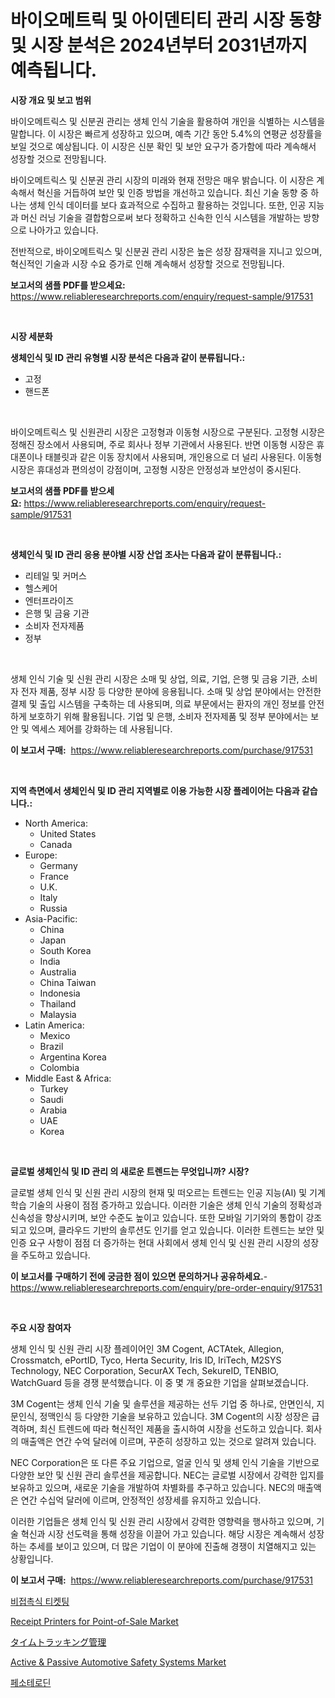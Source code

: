 <p><h1>바이오메트릭 및 아이덴티티 관리 시장 동향 및 시장 분석은 2024년부터 2031년까지 예측됩니다.</h1></p><p><strong>시장 개요 및 보고 범위</strong></p>
<p><p>바이오메트릭스 및 신분권 관리는 생체 인식 기술을 활용하여 개인을 식별하는 시스템을 말합니다. 이 시장은 빠르게 성장하고 있으며, 예측 기간 동안 5.4%의 연평균 성장률을 보일 것으로 예상됩니다. 이 시장은 신분 확인 및 보안 요구가 증가함에 따라 계속해서 성장할 것으로 전망됩니다.</p><p>바이오메트릭스 및 신분권 관리 시장의 미래와 현재 전망은 매우 밝습니다. 이 시장은 계속해서 혁신을 거듭하여 보안 및 인증 방법을 개선하고 있습니다. 최신 기술 동향 중 하나는 생체 인식 데이터를 보다 효과적으로 수집하고 활용하는 것입니다. 또한, 인공 지능과 머신 러닝 기술을 결합함으로써 보다 정확하고 신속한 인식 시스템을 개발하는 방향으로 나아가고 있습니다.</p><p>전반적으로, 바이오메트릭스 및 신분권 관리 시장은 높은 성장 잠재력을 지니고 있으며, 혁신적인 기술과 시장 수요 증가로 인해 계속해서 성장할 것으로 전망됩니다.</p></p>
<p><strong>보고서의 샘플 PDF를 받으세요:</strong> <a href="https://www.reliableresearchreports.com/enquiry/request-sample/917531">https://www.reliableresearchreports.com/enquiry/request-sample/917531</a></p>
<p>&nbsp;</p>
<p><strong>시장 세분화</strong></p>
<p><strong>생체인식 및 ID 관리 유형별 시장 분석은 다음과 같이 분류됩니다.:</strong></p>
<p><ul><li>고정</li><li>핸드폰</li></ul></p>
<p>&nbsp;</p>
<p><p>바이오메트릭스 및 신원관리 시장은 고정형과 이동형 시장으로 구분된다. 고정형 시장은 정해진 장소에서 사용되며, 주로 회사나 정부 기관에서 사용된다. 반면 이동형 시장은 휴대폰이나 태블릿과 같은 이동 장치에서 사용되며, 개인용으로 더 널리 사용된다. 이동형 시장은 휴대성과 편의성이 강점이며, 고정형 시장은 안정성과 보안성이 중시된다.</p></p>
<p><strong>보고서의 샘플 PDF를 받으세요:</strong>&nbsp;<a href="https://www.reliableresearchreports.com/enquiry/request-sample/917531">https://www.reliableresearchreports.com/enquiry/request-sample/917531</a></p>
<p>&nbsp;</p>
<p><strong> 생체인식 및 ID 관리 응용 분야별 시장 산업 조사는 다음과 같이 분류됩니다.:</strong></p>
<p><ul><li>리테일 및 커머스</li><li>헬스케어</li><li>엔터프라이즈</li><li>은행 및 금융 기관</li><li>소비자 전자제품</li><li>정부</li></ul></p>
<p>&nbsp;</p>
<p><p>생체 인식 기술 및 신원 관리 시장은 소매 및 상업, 의료, 기업, 은행 및 금융 기관, 소비자 전자 제품, 정부 시장 등 다양한 분야에 응용됩니다. 소매 및 상업 분야에서는 안전한 결제 및 출입 시스템을 구축하는 데 사용되며, 의료 부문에서는 환자의 개인 정보를 안전하게 보호하기 위해 활용됩니다. 기업 및 은행, 소비자 전자제품 및 정부 분야에서는 보안 및 엑세스 제어를 강화하는 데 사용됩니다.</p></p>
<p><strong>이 보고서 구매:</strong>&nbsp; <a href="https://www.reliableresearchreports.com/purchase/917531">https://www.reliableresearchreports.com/purchase/917531</a></p>
<p>&nbsp;</p>
<p><strong>지역 측면에서 생체인식 및 ID 관리 지역별로 이용 가능한 시장 플레이어는 다음과 같습니다.:</strong></p>
<p><ul>
    <li>
        North America:
        <ul>
            <li>United States</li>
            <li>Canada</li>
        </ul>
    </li>
    <li>
        Europe:
        <ul>
            <li>Germany</li>
            <li>France</li>
            <li>U.K.</li>
            <li>Italy</li>
            <li>Russia</li>
        </ul>
    </li>
    <li>
        Asia-Pacific:
        <ul>
            <li>China</li>
            <li>Japan</li>
            <li>South Korea</li>
            <li>India</li>
            <li>Australia</li>
            <li>China Taiwan</li>
            <li>Indonesia</li>
            <li>Thailand</li>
            <li>Malaysia</li>
        </ul>
    </li>
    <li>
        Latin America:
        <ul>
            <li>Mexico</li>
            <li>Brazil</li>
            <li>Argentina Korea</li>
            <li>Colombia</li>
        </ul>
    </li>
    <li>
        Middle East & Africa:
        <ul>
            <li>Turkey</li>
            <li>Saudi</li>
            <li>Arabia</li>
            <li>UAE</li>
            <li>Korea</li>
        </ul>
    </li>
    </ul></p>
<p>&nbsp;</p>
<p><strong>글로벌 생체인식 및 ID 관리 의 새로운 트렌드는 무엇입니까? 시장?</strong></p>
<p><p>글로벌 생체 인식 및 신원 관리 시장의 현재 및 떠오르는 트렌드는 인공 지능(AI) 및 기계 학습 기술의 사용이 점점 증가하고 있습니다. 이러한 기술은 생체 인식 기술의 정확성과 신속성을 향상시키며, 보안 수준도 높이고 있습니다. 또한 모바일 기기와의 통합이 강조되고 있으며, 클라우드 기반의 솔루션도 인기를 얻고 있습니다. 이러한 트렌드는 보안 및 인증 요구 사항이 점점 더 증가하는 현대 사회에서 생체 인식 및 신원 관리 시장의 성장을 주도하고 있습니다.</p></p>
<p><strong>이 보고서를 구매하기 전에 궁금한 점이 있으면 문의하거나 공유하세요.</strong>- <a href="https://www.reliableresearchreports.com/enquiry/pre-order-enquiry/917531">https://www.reliableresearchreports.com/enquiry/pre-order-enquiry/917531</a></p>
<p>&nbsp;</p>
<p><strong>주요 시장 참여자</strong></p>
<p><p>생체 인식 및 신원 관리 시장 플레이어인 3M Cogent, ACTAtek, Allegion, Crossmatch, ePortID, Tyco, Herta Security, Iris ID, IriTech, M2SYS Technology, NEC Corporation, SecurAX Tech, SekureID, TENBIO, WatchGuard 등을 경쟁 분석했습니다. 이 중 몇 개 중요한 기업을 살펴보겠습니다.</p><p>3M Cogent는 생체 인식 기술 및 솔루션을 제공하는 선두 기업 중 하나로, 안면인식, 지문인식, 정맥인식 등 다양한 기술을 보유하고 있습니다. 3M Cogent의 시장 성장은 급격하며, 최신 트렌드에 따라 혁신적인 제품을 출시하여 시장을 선도하고 있습니다. 회사의 매출액은 연간 수억 달러에 이르며, 꾸준히 성장하고 있는 것으로 알려져 있습니다.</p><p>NEC Corporation은 또 다른 주요 기업으로, 얼굴 인식 및 생체 인식 기술을 기반으로 다양한 보안 및 신원 관리 솔루션을 제공합니다. NEC는 글로벌 시장에서 강력한 입지를 보유하고 있으며, 새로운 기술을 개발하여 차별화를 추구하고 있습니다. NEC의 매출액은 연간 수십억 달러에 이르며, 안정적인 성장세를 유지하고 있습니다.</p><p>이러한 기업들은 생체 인식 및 신원 관리 시장에서 강력한 영향력을 행사하고 있으며, 기술 혁신과 시장 선도력을 통해 성장을 이끌어 가고 있습니다. 해당 시장은 계속해서 성장하는 추세를 보이고 있으며, 더 많은 기업이 이 분야에 진출해 경쟁이 치열해지고 있는 상황입니다.</p></p>
<p><strong>이 보고서 구매:</strong>&nbsp;&nbsp;<a href="https://www.reliableresearchreports.com/purchase/917531">https://www.reliableresearchreports.com/purchase/917531</a></p>
<p><p><a href="https://github.com/vsn7qpua81q/Market-Research-Report-List-1/blob/main/4128621183421.md">비접촉식 티켓팅</a></p><p><a href="https://issuu.com/reportprime-2/docs/receipt-printers-for-point-of-sale-market-size-203">Receipt Printers for Point-of-Sale Market</a></p><p><a href="https://github.com/xnljig2898992/Market-Research-Report-List-1/blob/main/1905101183365.md">タイムトラッキング管理</a></p><p><a href="https://issuu.com/reportprime-2/docs/active-passive-automotive-safety-systems-market-si">Active & Passive Automotive Safety Systems Market</a></p><p><a href="https://github.com/trmesnao7959541/Market-Research-Report-List-1/blob/main/1397316183420.md">페소테로딘</a></p></p>
